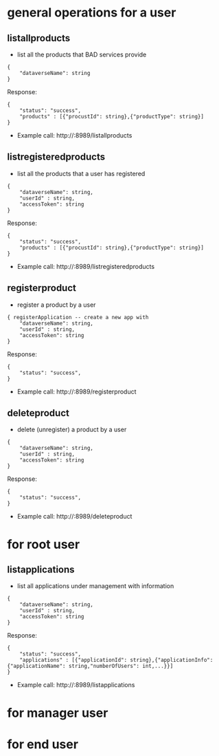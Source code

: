 # general operations for a user

## listallproducts ##
* list all the products that BAD services provide
```
{ 
	"dataverseName": string
} 
```
Response:
```
{ 
	"status": "success", 
	"products" : [{"procustId": string},{"productType": string}] 
} 
```
* Example call: http://<brokerIp>:8989/listallproducts

## listregisteredproducts ##
* list all the products that a user has registered
```
{ 
	"dataverseName": string,
	"userId" : string,
	"accessToken": string
} 
```
Response:
```
{ 
	"status": "success", 
	"products" : [{"procustId": string},{"productType": string}] 
} 
```
* Example call: http://<brokerIp>:8989/listregisteredproducts

## registerproduct ##
* register a product by a user
```
{ registerApplication -- create a new app with 
	"dataverseName": string,
	"userId" : string,
	"accessToken": string
} 
```
Response:
```
{ 
	"status": "success", 
} 
```
* Example call: http://<brokerIp>:8989/registerproduct

## deleteproduct ##
* delete (unregister) a product by a user
```
{ 
	"dataverseName": string,
	"userId" : string,
	"accessToken": string
} 
```
Response:
```
{ 
	"status": "success", 
} 
```
* Example call: http://<brokerIp>:8989/deleteproduct

# for root user

## listapplications ##
* list all applications under management with information
```
{ 
	"dataverseName": string,
	"userId" : string,
	"accessToken": string
} 
```
Response:
```
{ 
	"status": "success", 
	"applications" : [{"applicationId": string},{"applicationInfo":{"applicationName": string,"numberOfUsers": int,...}}] 
} 
```
* Example call: http://<brokerIp>:8989/listapplications

# for manager user

# for end user

